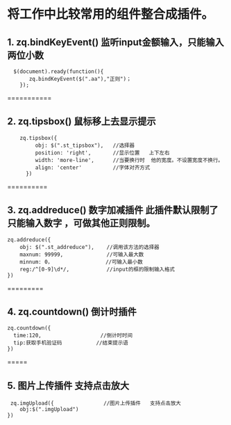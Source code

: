 # 将工作中比较常用的组件整合成插件。

## 1. zq.bindKeyEvent() 监听input金额输入，只能输入两位小数
```
  $(document).ready(function(){
       zq.bindKeyEvent($(".aa"),"正则")；
    });
```
===========
## 2. zq.tipsbox() 鼠标移上去显示提示
```
    zq.tipsbox({
         obj: $(".st_tipsbox"),   //选择器
         position: 'right',       //显示位置   上下左右
         width: 'more-line',      //当要换行时  他的宽度。不设置宽度不换行。
         align: 'center'          //字体对齐方式
      })
```
==========  
## 3. zq.addreduce()      数字加减插件    此插件默认限制了只能输入数字 ，可做其他正则限制。       
``` 
zq.addreduce({
    obj: $(".st_addreduce"),    //调用该方法的选择器
    maxnum: 99999,              //可输入最大数
    minnum: 0，                 //可输入最小数
    reg:/^[0-9]\d*/,            //input的框的限制输入格式
})
```
=========
##  4.  zq.countdown()     倒计时插件
 ```  
 zq.countdown({
   time:120,                   //倒计时时间
   tip:获取手机验证码           //结束提示语     
})
```
=====

## 5. 图片上传插件   支持点击放大
```
 zq.imgUpload({                //图片上传插件   支持点击放大
	obj:$(".imgUpload")
})
```
